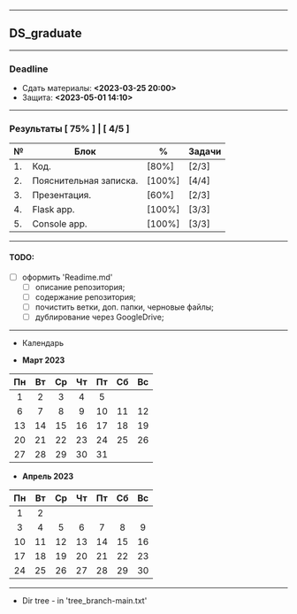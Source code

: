 ------

## DS_graduate

------

### Deadline
- Сдать материалы: **<2023-03-25 20:00>**
- Защита: **<2023-05-01 14:10>**

------

### Результаты [ __75%__ ] | [ __4/5__ ]
| №  | Блок | % | Задачи | 
| ---- | ------ | ------ | ----- |
| 1. | Код. | [80%] | [2/3] |
| 2. | Пояснительная записка. | [100%] | [4/4] |
| 3. | Презентация. | [60%] | [2/3] |
| 4. | Flask app. | [100%] | [3/3] |
| 5. | Console app. | [100%] | [3/3] |

------

#### TODO:
- [ ] оформить 'Readime.md'
  - [ ] описание репозитория;
  - [ ] содержание репозитория;
  - [ ] почистить ветки, доп. папки, черновые файлы;
  - [ ] дублирование через GoogleDrive;

------

* Календарь


- **Март 2023**

| **Пн** | **Вт** | **Ср** | **Чт** | **Пт** | **Сб** | **Вс** |
|:------:|:------:|:------:|:------:|:------:|:------:|:------:|
| 1      | 2      | 3      | 4      | 5      |        |        |
| 6      | 7      | 8      | 9      | 10     | 11     | 12     |
| 13     | 14     | 15     | 16     | 17     | 18     | 19     |
| 20     | 21     | 22     | 23     | 24     | 25     | 26     |
| 27     | 28     | 29     | 30     | 31     |        |        |


- **Апрель 2023**

| **Пн** | **Вт** | **Ср** | **Чт** | **Пт** | **Сб** | **Вс** |
|:------:|:------:|:------:|:------:|:------:|:------:|:------:|
|      1 |      2 |        |        |        |        |        |
|      3 |      4 |      5 |      6 |      7 |      8 |     9  |
|     10 |     11 |     12 |     13 |     14 |     15 |     16 |
|     17 |     18 |     19 |     20 |     21 |     22 |     23 |
|     24 |     25 |     26 |     27 |     28 |     29 |     30 |

------

* Dir tree - in 'tree_branch-main.txt'
